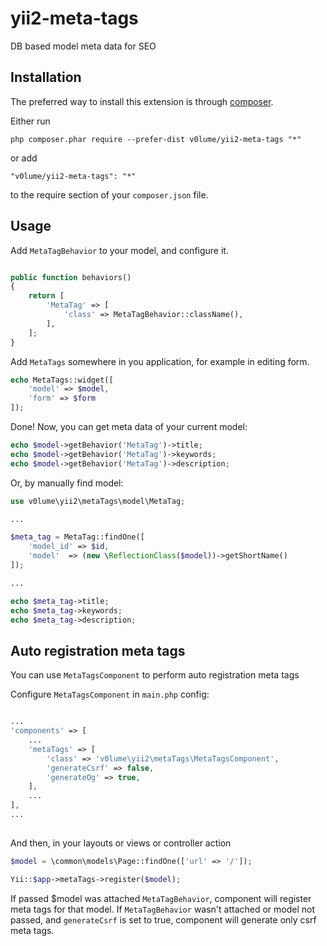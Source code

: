 # yii2-meta-tags
DB based model meta data for SEO


Installation
------------

The preferred way to install this extension is through [composer](http://getcomposer.org/download/).

Either run

```
php composer.phar require --prefer-dist v0lume/yii2-meta-tags "*"
```

or add

```
"v0lume/yii2-meta-tags": "*"
```

to the require section of your `composer.json` file.

Usage
------------

Add `MetaTagBehavior` to your model, and configure it.

```php

public function behaviors()
{
    return [
        'MetaTag' => [
            'class' => MetaTagBehavior::className(),
        ],
    ];
}
```

Add `MetaTags` somewhere in you application, for example in editing form.

```php
echo MetaTags::widget([
    'model' => $model,
    'form' => $form
]);
```

Done! Now, you can get meta data of your current model:

```php
echo $model->getBehavior('MetaTag')->title;
echo $model->getBehavior('MetaTag')->keywords;
echo $model->getBehavior('MetaTag')->description;
```

Or, by manually find model:

```php
use v0lume\yii2\metaTags\model\MetaTag;

...

$meta_tag = MetaTag::findOne([
    'model_id' => $id,
    'model'  => (new \ReflectionClass($model))->getShortName()
]);

...

echo $meta_tag->title;
echo $meta_tag->keywords;
echo $meta_tag->description;
```

Auto registration meta tags
------------
You can use `MetaTagsComponent` to perform auto registration meta tags

Configure `MetaTagsComponent` in `main.php` config:

```php

...
'components' => [
    ...
    'metaTags' => [
        'class' => 'v0lume\yii2\metaTags\MetaTagsComponent',
        'generateCsrf' => false,
        'generateOg' => true,
    ],
    ...
],
...
    
```

And then, in your layouts or views or controller action

```php
$model = \common\models\Page::findOne(['url' => '/']);

Yii::$app->metaTags->register($model);
```

If passed $model was attached `MetaTagBehavior`, component will register meta tags for that model. If `MetaTagBehavior` wasn't attached or model not passed, and `generateCsrf` is set to true, component will generate only csrf meta tags.
